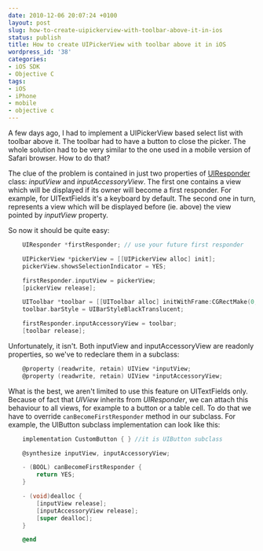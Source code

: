 ```yaml
---
date: 2010-12-06 20:07:24 +0100
layout: post
slug: how-to-create-uipickerview-with-toolbar-above-it-in-ios
status: publish
title: How to create UIPickerView with toolbar above it in iOS
wordpress_id: '38'
categories:
- iOS SDK
- Objective C
tags:
- iOS
- iPhone
- mobile
- objective c
---
```


A few days ago, I had to implement a UIPickerView based select list with toolbar above it. The toolbar had to have a button to close the picker. The whole solution had to be very similar to the one used in a mobile version of Safari browser. How to do that?




The clue of the problem is contained in just two properties of [UIResponder](http://developer.apple.com/library/ios/#documentation/uikit/reference/UIResponder_Class/Reference/Reference.html) class: _inputView_ and _inputAccessoryView_. The first one contains a view which will be displayed if its owner will become a first responder. For example, for UITextFields it's a keyboard by default. The second one in turn, represents a view which will be displayed before (ie. above) the view pointed by _inputView_ property.




So now it should be quite easy:




```objectivec
    UIResponder *firstResponder; // use your future first responder

    UIPickerView *pickerView = [[UIPickerView alloc] init];
    pickerView.showsSelectionIndicator = YES;

    firstResponder.inputView = pickerView;
    [pickerView release];

    UIToolbar *toolbar = [[UIToolbar alloc] initWithFrame:CGRectMake(0, 0, 320, 40)];
    toolbar.barStyle = UIBarStyleBlackTranslucent;

    firstResponder.inputAccessoryView = toolbar;
    [toolbar release];
```




Unfortunately, it isn't. Both inputView and inputAccessoryView are readonly properties, so we've to redeclare them in a subclass:




```objectivec
    @property (readwrite, retain) UIView *inputView;
    @property (readwrite, retain) UIView *inputAccessoryView;
```    




What is the best, we aren't limited to use this feature on UITextFields only. Because of fact that _UIView_ inherits from _UIResponder_, we can attach this behaviour to all views, for example to a button or a table cell. To do that we have to override `canBecomeFirstResponder` method in our subclass. For example, the UIButton subclass implementation can look like this:

```objectivec
    implementation CustomButton { } //it is UIButton subclass

    @synthesize inputView, inputAccessoryView;

    - (BOOL) canBecomeFirstResponder {
        return YES;
    }

    - (void)dealloc {
    	[inputView release];
    	[inputAccessoryView release];
    	[super dealloc];
    }

    @end
```

